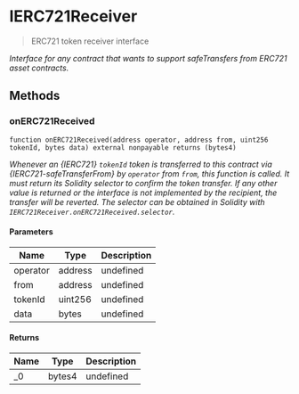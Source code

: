 # IERC721Receiver

> ERC721 token receiver interface

_Interface for any contract that wants to support safeTransfers from ERC721 asset contracts._

## Methods

### onERC721Received

```solidity
function onERC721Received(address operator, address from, uint256 tokenId, bytes data) external nonpayable returns (bytes4)
```

_Whenever an \{IERC721\} `tokenId` token is transferred to this contract via \{IERC721-safeTransferFrom\} by `operator` from `from`, this function is called. It must return its Solidity selector to confirm the token transfer. If any other value is returned or the interface is not implemented by the recipient, the transfer will be reverted. The selector can be obtained in Solidity with `IERC721Receiver.onERC721Received.selector`._

#### Parameters

| Name     | Type    | Description |
| -------- | ------- | ----------- |
| operator | address | undefined   |
| from     | address | undefined   |
| tokenId  | uint256 | undefined   |
| data     | bytes   | undefined   |

#### Returns

| Name | Type   | Description |
| ---- | ------ | ----------- |
| \_0  | bytes4 | undefined   |
